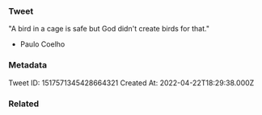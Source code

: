 ### Tweet
"A bird in a cage is safe but God didn't create birds for that."

- Paulo Coelho

### Metadata
Tweet ID: 1517571345428664321
Created At: 2022-04-22T18:29:38.000Z

### Related

